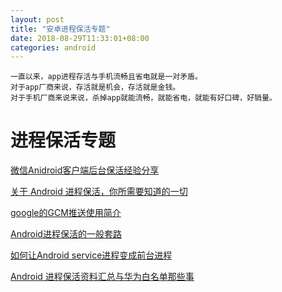 ```yaml
---
layout: post
title: "安卓进程保活专题"
date: 2018-08-29T11:33:01+08:00
categories: android
---
```

```
一直以来，app进程存活与手机流畅且省电就是一对矛盾。
对于app厂商来说，存活就是机会，存活就是金钱。
对于手机厂商来说来说，杀掉app就能流畅，就能省电，就能有好口碑，好销量。
```

# 进程保活专题

[微信Anidroid客户端后台保活经验分享](https://mp.weixin.qq.com/s?__biz=MzUxMzcxMzE5Ng==&mid=2247488488&idx=1&sn=f76fb0a8f88f6958d6a7ecfe6658b5a5&source=41)

[关于 Android 进程保活，你所需要知道的一切](https://www.jianshu.com/p/63aafe3c12af)

[google的GCM推送使用简介](https://blog.csdn.net/newhope1106/article/details/)

[Android进程保活的一般套路](https://blog.csdn.net/u013263323/article/details/56285475)

[如何让Android service进程变成前台进程](https://blog.csdn.net/north1989/article/details/52069401)

[Android 进程保活资料汇总与华为白名单那些事](https://blog.csdn.net/wangbf_java/article/details/72815820)


